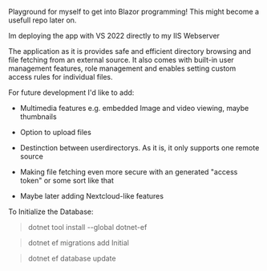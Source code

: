 Playground for myself to get into Blazor programming! This might become a usefull repo later on.

Im deploying the app with VS 2022 directly to my IIS Webserver 


The application as it is provides safe and efficient directory browsing and file fetching from an external source.
It also comes with built-in user management features, role management and enables setting custom access rules for individual files. 

For future development I'd like to add:

- Multimedia features e.g. embedded Image and video viewing, maybe thumbnails 

- Option to upload files 

- Destinction between userdirectorys. As it is, it only supports one remote source 

- Making file fetching even more secure with an generated "access token" or some sort like that 

- Maybe later adding Nextcloud-like features  



To Initialize the Database:

>dotnet tool install --global dotnet-ef

>dotnet ef migrations add Initial

>dotnet ef database update
